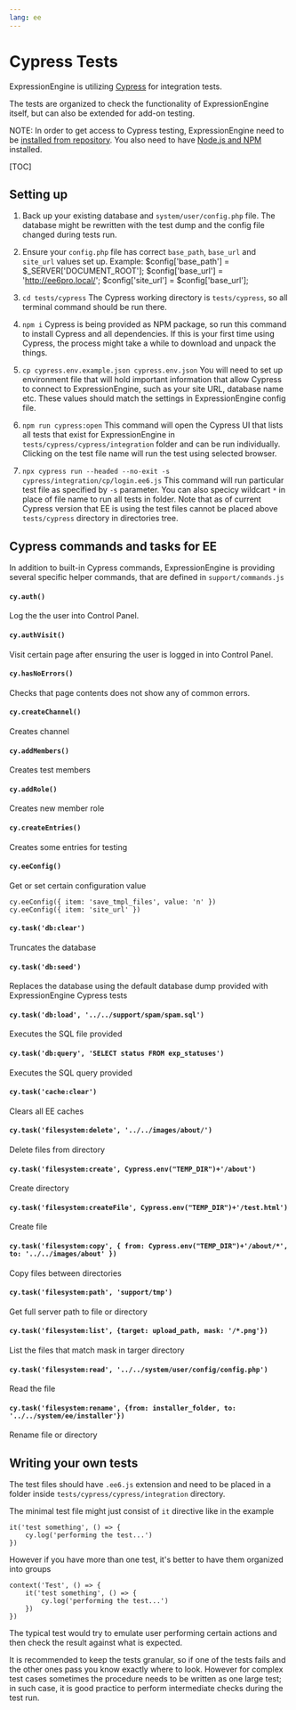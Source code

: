 ```yaml
---
lang: ee
---
```


<!--
    This source file is part of the open source project
    ExpressionEngine User Guide (https://github.com/ExpressionEngine/ExpressionEngine-User-Guide)

    @link      https://expressionengine.com/
    @copyright Copyright (c) 2003-2020, Packet Tide, LLC (https://www.packettide.com)
    @license   https://expressionengine.com/license Licensed under Apache License, Version 2.0
-->

# Cypress Tests

ExpressionEngine is utilizing [Cypress](https://www.cypress.io/) for integration tests.

The tests are organized to check the functionality of ExpressionEngine itself, but can also be extended for add-on testing.

NOTE: In order to get access to Cypress testing, ExpressionEngine need to be [installed from repository](https://github.com/ExpressionEngine/ExpressionEngine/blob/6.dev/README.md#if-youre-installing-from-the-repository). You also need to have [Node.js and NPM](https://docs.npmjs.com/downloading-and-installing-node-js-and-npm) installed.

[TOC]

## Setting up

1. Back up your existing database and `system/user/config.php` file.
The database might be rewritten with the test dump and the config file changed during tests run.

2. Ensure your `config.php` file has correct `base_path`, `base_url` and `site_url` values set up. Example:
        $config['base_path'] = $_SERVER['DOCUMENT_ROOT'];
        $config['base_url'] = 'http://ee6pro.local/';
        $config['site_url'] = $config['base_url'];

3. `cd tests/cypress`
The Cypress working directory is `tests/cypress`, so all terminal command should be run there.

4. `npm i`
Cypress is being provided as NPM package, so run this command to install Cypress and all dependencies. If this is your first time using Cypress, the process might take a while to download and unpack the things.

5. `cp cypress.env.example.json cypress.env.json`
You will need to set up environment file that will hold important information that allow Cypress to connect to ExpressionEngine, such as your site URL, database name etc. These values should match the settings in ExpressionEngine config file.

6. `npm run cypress:open`
This command will open the Cypress UI that lists all tests that exist for ExpressionEngine in `tests/cypress/cypress/integration` folder and can be run individually. Clicking on the test file name will run the test using selected browser.

5. `npx cypress run --headed --no-exit -s cypress/integration/cp/login.ee6.js`
This command will run particular test file as specified by `-s` parameter. You can also specicy wildcart `*` in place of file name to run all tests in folder. Note that as of current Cypress version that EE is using the test files cannot be placed above `tests/cypress` directory in directories tree.

## Cypress commands and tasks for EE

In addition to built-in Cypress commands, ExpressionEngine is providing several specific helper commands, that are defined in `support/commands.js`

#### `cy.auth()`
Log the the user into Control Panel.

#### `cy.authVisit()`
Visit certain page after ensuring the user is logged in into Control Panel.

#### `cy.hasNoErrors()`
Checks that page contents does not show any of common errors.

#### `cy.createChannel()`
Creates channel

#### `cy.addMembers()`
Creates test members

#### `cy.addRole()`
Creates new member role

#### `cy.createEntries()`
Creates some entries for testing

#### `cy.eeConfig()`
Get or set certain configuration value

    cy.eeConfig({ item: 'save_tmpl_files', value: 'n' })
    cy.eeConfig({ item: 'site_url' })

#### `cy.task('db:clear')`
Truncates the database

#### `cy.task('db:seed')`
Replaces the database using the default database dump provided with ExpressionEngine Cypress tests

#### `cy.task('db:load', '../../support/spam/spam.sql')`
Executes the SQL file provided

#### `cy.task('db:query', 'SELECT status FROM exp_statuses')`
Executes the SQL query provided

#### `cy.task('cache:clear')`
Clears all EE caches

#### `cy.task('filesystem:delete', '../../images/about/')`
Delete files from directory

#### `cy.task('filesystem:create', Cypress.env("TEMP_DIR")+'/about')`
Create directory

#### `cy.task('filesystem:createFile', Cypress.env("TEMP_DIR")+'/test.html')`
Create file

#### `cy.task('filesystem:copy', { from: Cypress.env("TEMP_DIR")+'/about/*', to: '../../images/about' })`
Copy files between directories

#### `cy.task('filesystem:path', 'support/tmp')`
Get full server path to file or directory

#### `cy.task('filesystem:list', {target: upload_path, mask: '/*.png'})`
List the files that match mask in targer directory

#### `cy.task('filesystem:read', '../../system/user/config/config.php')`
Read the file

#### `cy.task('filesystem:rename', {from: installer_folder, to: '../../system/ee/installer'})`
Rename file or directory

## Writing your own tests

The test files should have `.ee6.js` extension and need to be placed in a folder inside `tests/cypress/cypress/integration` directory.

The minimal test file might just consist of `it` directive like in the example

    it('test something', () => {
        cy.log('performing the test...')
    })

However if you have more than one test, it's better to have them organized into groups

    context('Test', () => {
        it('test something', () => {
            cy.log('performing the test...')
        })
    })

The typical test would try to emulate user performing certain actions and then check the result against what is expected. 

It is recommended to keep the tests granular, so if one of the tests fails and the other ones pass you know exactly where to look. However for complex test cases sometimes the procedure needs to be written as one large test; in such case, it is good practice to perform intermediate checks during the test run.

